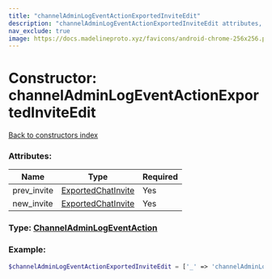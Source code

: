 ```yaml
---
title: "channelAdminLogEventActionExportedInviteEdit"
description: "channelAdminLogEventActionExportedInviteEdit attributes, type and example"
nav_exclude: true
image: https://docs.madelineproto.xyz/favicons/android-chrome-256x256.png
---
```

# Constructor: channelAdminLogEventActionExportedInviteEdit  
[Back to constructors index](/API_docs/constructors/index.md)



### Attributes:

| Name     |    Type       | Required |
|----------|---------------|----------|
|prev\_invite|[ExportedChatInvite](/API_docs/types/ExportedChatInvite.md) | Yes|
|new\_invite|[ExportedChatInvite](/API_docs/types/ExportedChatInvite.md) | Yes|



### Type: [ChannelAdminLogEventAction](/API_docs/types/ChannelAdminLogEventAction.md)


### Example:

```php
$channelAdminLogEventActionExportedInviteEdit = ['_' => 'channelAdminLogEventActionExportedInviteEdit', 'prev_invite' => ExportedChatInvite, 'new_invite' => ExportedChatInvite];
```  
